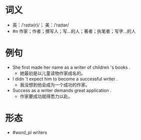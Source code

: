 # 词义
- 英：/ˈraɪtə(r)/； 美：/ˈraɪtər/
- #n 作家；作者；撰写人；写…的人；著者；执笔者；写字…的人
# 例句
- She first made her name as a writer of children 's books .
	- 她最初是以儿童读物作家成名的。
- I didn 't expect him to become a successful writer .
	- 我没想到他会成为一个成功的作家。
- Success as a writer demands great application .
	- 作家要成功就得悉力以赴。
# 形态
- #word_pl writers
